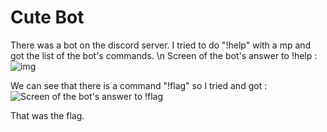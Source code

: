 # Cute Bot 

There was a bot on the discord server.
I tried to do "!help" with a mp and got the list of the bot's commands. \n
Screen of the bot's answer to !help :
![img](https://i.imgur.com/8bDVZ1o.png)


We can see that there is a command "!flag" so I tried and got :
![Screen of the bot's answer to !flag](https://imgur.com/jOFvUNw)

That was the flag.
